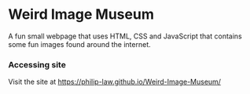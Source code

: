 # Weird Image Museum

A fun small webpage that uses HTML, CSS and JavaScript that contains some fun images found around the internet.

### Accessing site
Visit the site at https://philip-law.github.io/Weird-Image-Museum/
